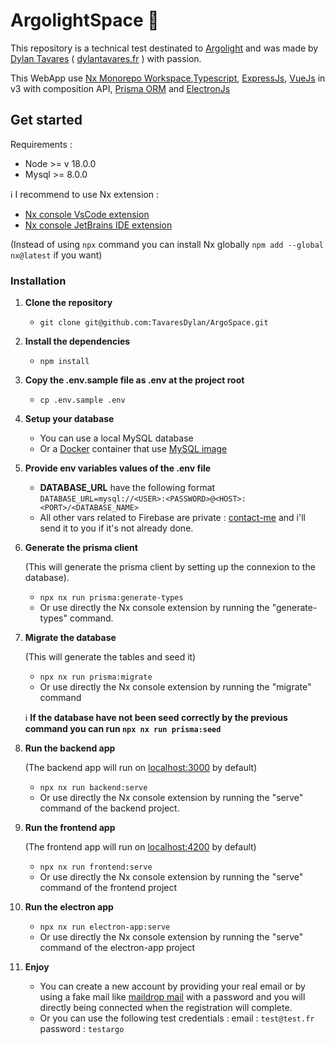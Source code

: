 # ArgolightSpace 🚀

This repository is a technical test destinated to [Argolight](https://argolight.com/) and was made by [Dylan Tavares](https://github.com/TavaresDylan) ( [dylantavares.fr](https://dylantavares.fr) ) with passion.

This WebApp use [Nx Monorepo Workspace](https://nx.dev/),[Typescript](https://www.typescriptlang.org/), [ExpressJs](https://expressjs.com/fr/), [VueJs](https://vuejs.org/) in v3 with composition API, [Prisma ORM](https://www.prisma.io/) and [ElectronJs](https://www.electronjs.org/fr/)

## Get started

Requirements :

- Node >= v 18.0.0
- Mysql >= 8.0.0

ℹ️ I recommend to use Nx extension :

- [Nx console VsCode extension](https://marketplace.visualstudio.com/items?itemName=nrwl.angular-console)
- [Nx console JetBrains IDE extension](https://plugins.jetbrains.com/plugin/21060-nx-console)

(Instead of using `npx` command you can install Nx globally `npm add --global nx@latest` if you want)

### Installation

1. **Clone the repository**

   - `git clone git@github.com:TavaresDylan/ArgoSpace.git`

2. **Install the dependencies**

   - `npm install`

3. **Copy the .env.sample file as .env at the project root**

   - `cp .env.sample .env`

4. **Setup your database**

   - You can use a local MySQL database
   - Or a [Docker](https://www.docker.com/) container that use [MySQL image](https://hub.docker.com/_/mysql)

5. **Provide env variables values of the .env file**

   - **DATABASE_URL** have the following format `DATABASE_URL=mysql://<USER>:<PASSWORD>@<HOST>:<PORT>/<DATABASE_NAME>`
   - All other vars related to Firebase are private : [contact-me](mailto:tavares.dylan03@gmail.com) and i'll send it to you if it's not already done.

6. **Generate the prisma client**

   (This will generate the prisma client by setting up the connexion to the database).

   - `npx nx run prisma:generate-types`
   - Or use directly the Nx console extension by running the "generate-types" command.

7. **Migrate the database**

   (This will generate the tables and seed it)

   - `npx nx run prisma:migrate`
   - Or use directly the Nx console extension by running the "migrate" command

   ℹ️ **If the database have not been seed correctly by the previous command you can run `npx nx run prisma:seed`**

8. **Run the backend app**

   (The backend app will run on [localhost:3000](http://localhost:3000) by default)

   - `npx nx run backend:serve`
   - Or use directly the Nx console extension by running the "serve" command of the backend project.

9. **Run the frontend app**

   (The frontend app will run on [localhost:4200](http://localhost:4200) by default)

   - `npx nx run frontend:serve`
   - Or use directly the Nx console extension by running the "serve" command of the frontend project

10. **Run the electron app**

    - `npx nx run electron-app:serve`
    - Or use directly the Nx console extension by running the "serve" command of the electron-app project

11. **Enjoy**
    - You can create a new account by providing your real email or by using a fake mail like [maildrop mail](https://maildrop.cc) with a password and you will directly being connected when the registration will complete.
    - Or you can use the following test credentials :
      email : `test@test.fr`
      password : `testargo`
